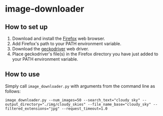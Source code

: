 # image-downloader

## How to set up

1. Download and install the [Firefox](https://www.mozilla.org/en-US/firefox/new/) web browser.
2. Add Firefox's path to your PATH environment variable.
3. Download the [geckodriver](https://github.com/mozilla/geckodriver/releases) web driver.
4. Place geckodriver's file(s) in the Firefox directory you have just added to your PATH environment variable.

## How to use

Simply call `image_downloader.py` with arguments from the command line as follows:
```
image_downloader.py --num_images=50 --search_text="cloudy sky" --output_directory="./img/cloudy_skies" --file_name_base="cloudy_sky" --filtered_extensions="jpg" --request_timeout=1.0
```
